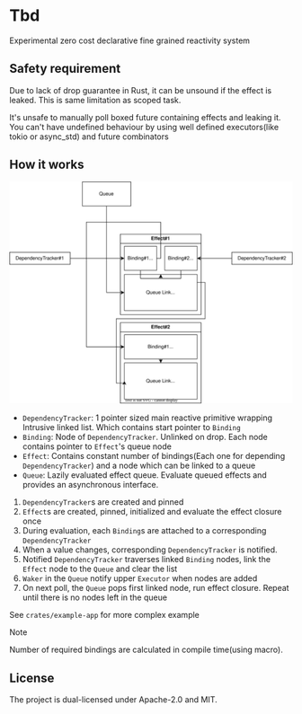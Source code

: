 # Tbd
Experimental zero cost declarative fine grained reactivity system

## Safety requirement
Due to lack of drop guarantee in Rust, it can be unsound if the effect is leaked.
This is same limitation as scoped task.

It's unsafe to manually poll boxed future containing effects and leaking it.
You can't have undefined behaviour by using well defined executors(like tokio or async_std) and future combinators

## How it works
![structure](assets/structure.svg)
 * `DependencyTracker`: 1 pointer sized main reactive primitive wrapping Intrusive linked list. Which contains start pointer to `Binding`
 * `Binding`: Node of `DependencyTracker`. Unlinked on drop. Each node contains pointer to `Effect`'s queue node
 * `Effect`: Contains constant number of bindings(Each one for depending `DependencyTracker`) and a node which can be linked to a queue
 * `Queue`: Lazily evaluated effect queue. Evaluate queued effects and provides an asynchronous interface.

1. `DependencyTracker`s are created and pinned
2. `Effect`s are created, pinned, initialized and evaluate the effect closure once
3. During evaluation, each `Binding`s are attached to a corresponding `DependencyTracker`
4. When a value changes, corresponding `DependencyTracker` is notified.
5. Notified `DependencyTracker` traverses linked `Binding` nodes, link the `Effect` node to the `Queue` and clear the list
6. `Waker` in the `Queue` notify upper `Executor` when nodes are added
7. On next poll, the `Queue` pops first linked node, run effect closure. Repeat until there is no nodes left in the queue

See `crates/example-app` for more complex example

> [!NOTE]
> Number of required bindings are calculated in compile time(using macro).

## License
The project is dual-licensed under Apache-2.0 and MIT.
